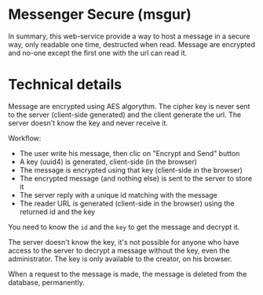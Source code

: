 # Messenger Secure (msgur)

In summary, this web-service provide a way to host a message in a secure way, only
readable one time, destructed when read. Message are encrypted and no-one except the
first one with the url can read it.

# Technical details
Message are encrypted using AES algorythm. The cipher key is never sent to the server (client-side generated)
and the client generate the url. The server doesn't know the key and never receive it.

Workflow:
- The user write his message, then clic on "Encrypt and Send" button
- A key (uuid4) is generated, client-side (in the browser)
- The message is encrypted using that key (client-side in the browser)
- The encrypted message (and nothing else) is sent to the server to store it
- The server reply with a unique id matching with the message
- The reader URL is generated (client-side in the browser) using the returned id and the key

You need to know the `id` and the `key` to get the message and decrypt it.

The server doesn't know the key, it's not possible for anyone who have access to the server to decrypt
a message without the key, even the administrator. The key is only available to the creator, on his browser.

When a request to the message is made, the message is deleted from the database, permanently.
